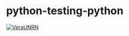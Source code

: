 # python-testing-python

[![VeraUNRN](https://github.com/martinvilu/python-testing-python/actions/workflows/vera.yml/badge.svg)](https://github.com/martinvilu/python-testing-python/actions/workflows/vera.yml)